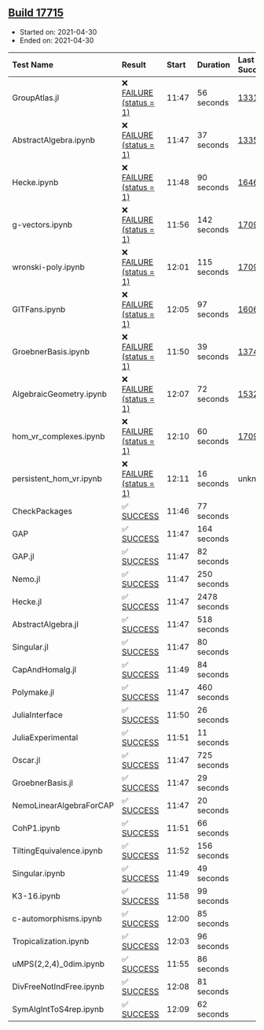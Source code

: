 ## [Build 17715](https://oscarci.mathematik.uni-kl.de/job/oscar/17715/)

* Started on: 2021-04-30
* Ended on: 2021-04-30

| Test Name    | Result | Start | Duration | Last Success | First Failure |
|:-------------|:-------|:------|:---------|:-------------|:--------------|
| GroupAtlas.jl | ❌ [FAILURE (status = 1)](https://oscarci.mathematik.uni-kl.de/job/oscar/17715/artifact/logs/build-17715/GroupAtlas.jl.log) | 11:47 | 56 seconds | [13311](https://oscarci.mathematik.uni-kl.de/job/oscar/13311/) | [13312](https://oscarci.mathematik.uni-kl.de/job/oscar/13312/) |
| AbstractAlgebra.ipynb | ❌ [FAILURE (status = 1)](https://oscarci.mathematik.uni-kl.de/job/oscar/17715/artifact/logs/build-17715/AbstractAlgebra.ipynb.log) | 11:47 | 37 seconds | [13355](https://oscarci.mathematik.uni-kl.de/job/oscar/13355/) | [13356](https://oscarci.mathematik.uni-kl.de/job/oscar/13356/) |
| Hecke.ipynb | ❌ [FAILURE (status = 1)](https://oscarci.mathematik.uni-kl.de/job/oscar/17715/artifact/logs/build-17715/Hecke.ipynb.log) | 11:48 | 90 seconds | [16463](https://oscarci.mathematik.uni-kl.de/job/oscar/16463/) | [16464](https://oscarci.mathematik.uni-kl.de/job/oscar/16464/) |
| g-vectors.ipynb | ❌ [FAILURE (status = 1)](https://oscarci.mathematik.uni-kl.de/job/oscar/17715/artifact/logs/build-17715/g-vectors.ipynb.log) | 11:56 | 142 seconds | [17099](https://oscarci.mathematik.uni-kl.de/job/oscar/17099/) | [17100](https://oscarci.mathematik.uni-kl.de/job/oscar/17100/) |
| wronski-poly.ipynb | ❌ [FAILURE (status = 1)](https://oscarci.mathematik.uni-kl.de/job/oscar/17715/artifact/logs/build-17715/wronski-poly.ipynb.log) | 12:01 | 115 seconds | [17098](https://oscarci.mathematik.uni-kl.de/job/oscar/17098/) | [17099](https://oscarci.mathematik.uni-kl.de/job/oscar/17099/) |
| GITFans.ipynb | ❌ [FAILURE (status = 1)](https://oscarci.mathematik.uni-kl.de/job/oscar/17715/artifact/logs/build-17715/GITFans.ipynb.log) | 12:05 | 97 seconds | [16068](https://oscarci.mathematik.uni-kl.de/job/oscar/16068/) | [16069](https://oscarci.mathematik.uni-kl.de/job/oscar/16069/) |
| GroebnerBasis.ipynb | ❌ [FAILURE (status = 1)](https://oscarci.mathematik.uni-kl.de/job/oscar/17715/artifact/logs/build-17715/GroebnerBasis.ipynb.log) | 11:50 | 39 seconds | [13748](https://oscarci.mathematik.uni-kl.de/job/oscar/13748/) | [13749](https://oscarci.mathematik.uni-kl.de/job/oscar/13749/) |
| AlgebraicGeometry.ipynb | ❌ [FAILURE (status = 1)](https://oscarci.mathematik.uni-kl.de/job/oscar/17715/artifact/logs/build-17715/AlgebraicGeometry.ipynb.log) | 12:07 | 72 seconds | [15322](https://oscarci.mathematik.uni-kl.de/job/oscar/15322/) | [15323](https://oscarci.mathematik.uni-kl.de/job/oscar/15323/) |
| hom_vr_complexes.ipynb | ❌ [FAILURE (status = 1)](https://oscarci.mathematik.uni-kl.de/job/oscar/17715/artifact/logs/build-17715/hom_vr_complexes.ipynb.log) | 12:10 | 60 seconds | [17099](https://oscarci.mathematik.uni-kl.de/job/oscar/17099/) | [17100](https://oscarci.mathematik.uni-kl.de/job/oscar/17100/) |
| persistent_hom_vr.ipynb | ❌ [FAILURE (status = 1)](https://oscarci.mathematik.uni-kl.de/job/oscar/17715/artifact/logs/build-17715/persistent_hom_vr.ipynb.log) | 12:11 | 16 seconds | unknown | unknown |
| CheckPackages | ✅ [SUCCESS](https://oscarci.mathematik.uni-kl.de/job/oscar/17715/artifact/logs/build-17715/CheckPackages.log) | 11:46 | 77 seconds |  |  |
| GAP | ✅ [SUCCESS](https://oscarci.mathematik.uni-kl.de/job/oscar/17715/artifact/logs/build-17715/GAP.log) | 11:47 | 164 seconds |  |  |
| GAP.jl | ✅ [SUCCESS](https://oscarci.mathematik.uni-kl.de/job/oscar/17715/artifact/logs/build-17715/GAP.jl.log) | 11:47 | 82 seconds |  |  |
| Nemo.jl | ✅ [SUCCESS](https://oscarci.mathematik.uni-kl.de/job/oscar/17715/artifact/logs/build-17715/Nemo.jl.log) | 11:47 | 250 seconds |  |  |
| Hecke.jl | ✅ [SUCCESS](https://oscarci.mathematik.uni-kl.de/job/oscar/17715/artifact/logs/build-17715/Hecke.jl.log) | 11:47 | 2478 seconds |  |  |
| AbstractAlgebra.jl | ✅ [SUCCESS](https://oscarci.mathematik.uni-kl.de/job/oscar/17715/artifact/logs/build-17715/AbstractAlgebra.jl.log) | 11:47 | 518 seconds |  |  |
| Singular.jl | ✅ [SUCCESS](https://oscarci.mathematik.uni-kl.de/job/oscar/17715/artifact/logs/build-17715/Singular.jl.log) | 11:47 | 80 seconds |  |  |
| CapAndHomalg.jl | ✅ [SUCCESS](https://oscarci.mathematik.uni-kl.de/job/oscar/17715/artifact/logs/build-17715/CapAndHomalg.jl.log) | 11:49 | 84 seconds |  |  |
| Polymake.jl | ✅ [SUCCESS](https://oscarci.mathematik.uni-kl.de/job/oscar/17715/artifact/logs/build-17715/Polymake.jl.log) | 11:47 | 460 seconds |  |  |
| JuliaInterface | ✅ [SUCCESS](https://oscarci.mathematik.uni-kl.de/job/oscar/17715/artifact/logs/build-17715/JuliaInterface.log) | 11:50 | 26 seconds |  |  |
| JuliaExperimental | ✅ [SUCCESS](https://oscarci.mathematik.uni-kl.de/job/oscar/17715/artifact/logs/build-17715/JuliaExperimental.log) | 11:51 | 11 seconds |  |  |
| Oscar.jl | ✅ [SUCCESS](https://oscarci.mathematik.uni-kl.de/job/oscar/17715/artifact/logs/build-17715/Oscar.jl.log) | 11:47 | 725 seconds |  |  |
| GroebnerBasis.jl | ✅ [SUCCESS](https://oscarci.mathematik.uni-kl.de/job/oscar/17715/artifact/logs/build-17715/GroebnerBasis.jl.log) | 11:47 | 29 seconds |  |  |
| NemoLinearAlgebraForCAP | ✅ [SUCCESS](https://oscarci.mathematik.uni-kl.de/job/oscar/17715/artifact/logs/build-17715/NemoLinearAlgebraForCAP.log) | 11:47 | 20 seconds |  |  |
| CohP1.ipynb | ✅ [SUCCESS](https://oscarci.mathematik.uni-kl.de/job/oscar/17715/artifact/logs/build-17715/CohP1.ipynb.log) | 11:51 | 66 seconds |  |  |
| TiltingEquivalence.ipynb | ✅ [SUCCESS](https://oscarci.mathematik.uni-kl.de/job/oscar/17715/artifact/logs/build-17715/TiltingEquivalence.ipynb.log) | 11:52 | 156 seconds |  |  |
| Singular.ipynb | ✅ [SUCCESS](https://oscarci.mathematik.uni-kl.de/job/oscar/17715/artifact/logs/build-17715/Singular.ipynb.log) | 11:49 | 49 seconds |  |  |
| K3-16.ipynb | ✅ [SUCCESS](https://oscarci.mathematik.uni-kl.de/job/oscar/17715/artifact/logs/build-17715/K3-16.ipynb.log) | 11:58 | 99 seconds |  |  |
| c-automorphisms.ipynb | ✅ [SUCCESS](https://oscarci.mathematik.uni-kl.de/job/oscar/17715/artifact/logs/build-17715/c-automorphisms.ipynb.log) | 12:00 | 85 seconds |  |  |
| Tropicalization.ipynb | ✅ [SUCCESS](https://oscarci.mathematik.uni-kl.de/job/oscar/17715/artifact/logs/build-17715/Tropicalization.ipynb.log) | 12:03 | 96 seconds |  |  |
| uMPS(2,2,4)_0dim.ipynb | ✅ [SUCCESS](https://oscarci.mathematik.uni-kl.de/job/oscar/17715/artifact/logs/build-17715/uMPS-2-2-4-_0dim.ipynb.log) | 11:55 | 86 seconds |  |  |
| DivFreeNotIndFree.ipynb | ✅ [SUCCESS](https://oscarci.mathematik.uni-kl.de/job/oscar/17715/artifact/logs/build-17715/DivFreeNotIndFree.ipynb.log) | 12:08 | 81 seconds |  |  |
| SymAlgIntToS4rep.ipynb | ✅ [SUCCESS](https://oscarci.mathematik.uni-kl.de/job/oscar/17715/artifact/logs/build-17715/SymAlgIntToS4rep.ipynb.log) | 12:09 | 62 seconds |  |  |
